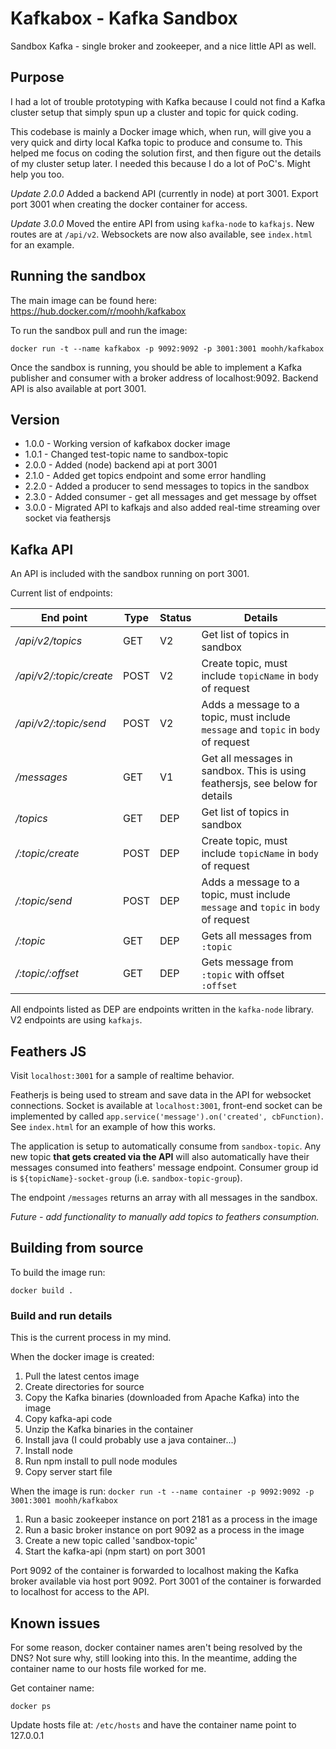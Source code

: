 # Kafkabox - Kafka Sandbox
Sandbox Kafka - single broker and zookeeper, and a nice little API as well.

## Purpose

I had a lot of trouble prototyping with Kafka because I could not find a Kafka cluster setup that simply spun up a cluster and topic for quick coding.

This codebase is mainly a Docker image which, when run, will give you a very quick and dirty local Kafka topic to produce and consume to. This helped me focus on coding the solution first, and then figure out the details of my cluster setup later. I needed this because I do a lot of PoC's. Might help you too.

_Update 2.0.0_
Added a backend API (currently in node) at port 3001. Export port 3001 when creating the docker container for access.

_Update 3.0.0_
Moved the entire API from using `kafka-node` to `kafkajs`. New routes are at `/api/v2`. Websockets are now also available, see `index.html` for an example.

## Running the sandbox

The main image can be found here: https://hub.docker.com/r/moohh/kafkabox

To run the sandbox pull and run the image:

```
docker run -t --name kafkabox -p 9092:9092 -p 3001:3001 moohh/kafkabox
```

Once the sandbox is running, you should be able to implement a Kafka publisher and consumer with a broker address of localhost:9092. Backend API is also available at port 3001.

## Version

- 1.0.0 - Working version of kafkabox docker image
- 1.0.1 - Changed test-topic name to sandbox-topic
- 2.0.0 - Added (node) backend api at port 3001
- 2.1.0 - Added get topics endpoint and some error handling
- 2.2.0 - Added a producer to send messages to topics in the sandbox
- 2.3.0 - Added consumer - get all messages and get message by offset
- 3.0.0 - Migrated API to kafkajs and also added real-time streaming over socket via feathersjs

## Kafka API

An API is included with the sandbox running on port 3001.

Current list of endpoints:

|End point|Type|Status|Details|
|---|---|---|---|
|_/api/v2/topics_|GET|V2|Get list of topics in sandbox|
|_/api/v2/:topic/create_|POST|V2|Create topic, must include `topicName` in `body` of request|
|_/api/v2/:topic/send_|POST|V2|Adds a message to a topic, must include `message` and `topic` in `body` of request|
|_/messages_|GET|V1|Get all messages in sandbox. This is using feathersjs, see below for details|
|_/topics_|GET|DEP|Get list of topics in sandbox|
|_/:topic/create_|POST|DEP|Create topic, must include `topicName` in `body` of request|
|_/:topic/send_|POST|DEP|Adds a message to a topic, must include `message` and `topic` in `body` of request|
|_/:topic_|GET|DEP|Gets all messages from `:topic`|
|_/:topic/:offset_|GET|DEP|Gets message from `:topic` with offset `:offset`|

All endpoints listed as DEP are endpoints written in the `kafka-node` library. V2 endpoints are using `kafkajs`.

## Feathers JS

Visit `localhost:3001` for a sample of realtime behavior.

Featherjs is being used to stream and save data in the API for websocket connections. Socket is available at `localhost:3001`, front-end socket can be implemented by called `app.service('message').on('created', cbFunction)`. See `index.html` for an example of how this works.

The application is setup to automatically consume from `sandbox-topic`. Any new topic **that gets created via the API** will also automatically have their messages consumed into feathers' message endpoint. Consumer group id is `${topicName}-socket-group` (i.e. `sandbox-topic-group`).

The endpoint `/messages` returns an array with all messages in the sandbox.

_Future - add functionality to manually add topics to feathers consumption._

## Building from source

To build the image run:

`docker build .`

### Build and run details

This is the current process in my mind.

When the docker image is created:
1. Pull the latest centos image
2. Create directories for source
3. Copy the Kafka binaries (downloaded from Apache Kafka) into the image
4. Copy kafka-api code
5. Unzip the Kafka binaries in the container
6. Install java (I could probably use a java container...)
7. Install node
8. Run npm install to pull node modules
9. Copy server start file

When the image is run:
`docker run -t --name container -p 9092:9092 -p 3001:3001 moohh/kafkabox`
1. Run a basic zookeeper instance on port 2181  as a process in the image
2. Run a basic broker instance on port 9092 as a process in the image
3. Create a new topic called 'sandbox-topic'
4. Start the kafka-api (npm start) on port 3001

Port 9092 of the container is forwarded to localhost making the Kafka broker available via host port 9092. Port 3001 of the container is forwarded to localhost for access to the API.

## Known issues

For some reason, docker container names aren't being resolved by the DNS? Not sure why, still looking into this. In the meantime, adding the container name to our hosts file worked for me.

Get container name:

`docker ps`

Update hosts file at: `/etc/hosts` and have the container name point to 127.0.0.1

